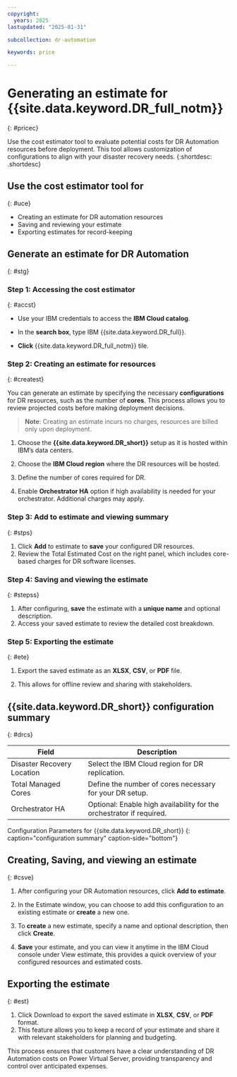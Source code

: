 ```yaml
---
copyright:
  years: 2025
lastupdated: "2025-01-31"

subcollection: dr-automation

keywords: price

---
```


# Generating an estimate for {{site.data.keyword.DR_full_notm}}
{: #pricec}

Use the cost estimator tool to evaluate potential costs for DR Automation resources before deployment. This tool allows customization of configurations to align with your disaster recovery needs.
{:shortdesc: .shortdesc}

## Use the cost estimator tool for
{: #uce}

- Creating an estimate for DR automation resources
- Saving and reviewing your estimate
- Exporting estimates for record-keeping


## Generate an estimate for DR Automation
{: #stg}

### Step 1: Accessing the cost estimator
{: #accst}

- Use your IBM credentials to access the **IBM Cloud catalog**.

- In the **search box**, type IBM {{site.data.keyword.DR_full}}.

- **Click** {{site.data.keyword.DR_full_notm}} tile.


### Step 2: Creating an estimate for resources
{: #createst}

You can generate an estimate by specifying the necessary **configurations** for DR resources, such as the number of **cores**. This process allows you to review projected costs before making deployment decisions.

 >**Note**: Creating an estimate incurs no charges, resources are billed only upon deployment.

1. Choose the **{{site.data.keyword.DR_short}}** setup as it is hosted within IBM’s data centers.

2. Choose the **IBM Cloud region** where the DR resources will be hosted.

3. Define the number of cores required for DR.

4. Enable **Orchestrator HA** option if high availability is needed for your orchestrator. Additional charges may apply.


### Step 3: Add to estimate and viewing summary
{: #stps}

1. Click **Add** to estimate to **save** your configured DR resources.
2. Review the Total Estimated Cost on the right panel, which includes core-based charges for DR software licenses.


### Step 4: Saving and viewing the estimate
{: #stepss}

1. After configuring, **save** the estimate with a **unique name** and optional description.
2. Access your saved estimate to review the detailed cost breakdown.


### Step 5: Exporting the estimate
{: #ete}

1. Export the saved estimate as an **XLSX**, **CSV**, or **PDF** file.

2. This allows for offline review and sharing with stakeholders.


## {{site.data.keyword.DR_short}} configuration summary
{: #drcs}

| Field                          | Description                                                                                           |
|--------------------------------|-------------------------------------------------------------------------------------------------------|
| Disaster Recovery Location  | Select the IBM Cloud region for DR replication.                                                      |
| Total Managed Cores         | Define the number of cores necessary for your DR setup.                                             |
| Orchestrator HA             | Optional: Enable high availability for the orchestrator if required.                                |
Configuration Parameters for {{site.data.keyword.DR_short}}
{: caption="configuration summary" caption-side="bottom"}

## Creating, Saving, and viewing an estimate
{: #csve}

1. After configuring your DR Automation resources, click **Add to estimate**.

2. In the Estimate window, you can choose to add this configuration to an existing estimate or **create** a new one.
3. To **create** a new estimate, specify a name and optional description, then click **Create**.

4. **Save** your estimate, and you can view it anytime in the IBM Cloud console under View estimate, 
this provides a quick overview of your configured resources and estimated costs.


## Exporting the estimate
{: #est}

1. Click Download to export the saved estimate in **XLSX**, **CSV**, or **PDF** format.
2. This feature allows you to keep a record of your estimate and share it with relevant stakeholders for planning and budgeting.

This process ensures that customers have a clear understanding of DR Automation costs on Power Virtual Server, providing transparency and control over anticipated expenses.
